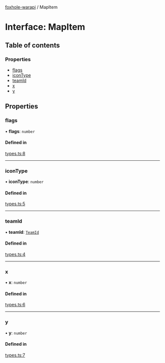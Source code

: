 [foxhole-warapi](../README.md) / MapItem

# Interface: MapItem

## Table of contents

### Properties

- [flags](MapItem.md#flags)
- [iconType](MapItem.md#icontype)
- [teamId](MapItem.md#teamid)
- [x](MapItem.md#x)
- [y](MapItem.md#y)

## Properties

### flags

• **flags**: `number`

#### Defined in

[types.ts:8](https://github.com/art0rz/foxhole-warapi/blob/3b61061/src/types.ts#L8)

___

### iconType

• **iconType**: `number`

#### Defined in

[types.ts:5](https://github.com/art0rz/foxhole-warapi/blob/3b61061/src/types.ts#L5)

___

### teamId

• **teamId**: [`TeamId`](../README.md#teamid)

#### Defined in

[types.ts:4](https://github.com/art0rz/foxhole-warapi/blob/3b61061/src/types.ts#L4)

___

### x

• **x**: `number`

#### Defined in

[types.ts:6](https://github.com/art0rz/foxhole-warapi/blob/3b61061/src/types.ts#L6)

___

### y

• **y**: `number`

#### Defined in

[types.ts:7](https://github.com/art0rz/foxhole-warapi/blob/3b61061/src/types.ts#L7)
